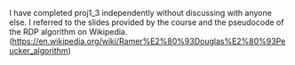 I have completed proj1_3 independently without discussing with anyone else. 
I referred to the slides provided by the course and the pseudocode of the RDP algorithm on Wikipedia. (https://en.wikipedia.org/wiki/Ramer%E2%80%93Douglas%E2%80%93Peucker_algorithm) 